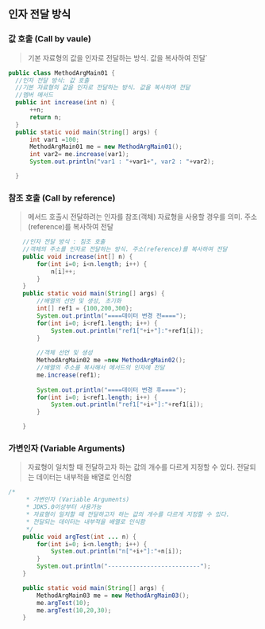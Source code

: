 ## 인자 전달 방식
### 값 호출 (Call by vaule)
>   기본 자료형의 값을 인자로 전달하는 방식. 값을 복사하여 전달`
  
  ```java
public class MethodArgMain01 {
	//인자 전달 방식: 값 호출
	//기본 자료형의 값을 인자로 전달하는 방식. 값을 복사하여 전달
	//멤버 메서드
	public int increase(int n) {
		++n;
		return n;
	}
	public static void main(String[] args) {
		int var1 =100;
		MethodArgMain01 me = new MethodArgMain01();
		int var2= me.increase(var1);
		System.out.println("var1 : "+var1+", var2 : "+var2);

	}
```

### 참조 호출 (Call by reference)

> 메서드 호출시 전달하려는 인자를 참조(객체) 자료형을 사용할 경우를 의미. 주소(reference)를 복사하여 전달

```java
	//인자 전달 방식 : 침조 호출
	//객체의 주소를 인자로 전달하는 방식. 주소(reference)를 복사하여 전달
	public void increase(int[] n) {
		for(int i=0; i<n.length; i++) {
			n[i]++;
		}
	}
	public static void main(String[] args) {
		//배열의 선언 및 생성, 초기화
		int[] ref1 = {100,200,300};
		System.out.println("====데이터 변경 전====");
		for(int i=0; i<ref1.length; i++) {
			System.out.println("ref1["+i+"]:"+ref1[i]);
		}
		
		//객체 선언 및 생성
		MethodArgMain02 me =new MethodArgMain02();
		//배열의 주소를 복사해서 메서드의 인자에 전달
		me.increase(ref1);
		
		System.out.println("====데이터 변경 후====");
		for(int i=0; i<ref1.length; i++) {
			System.out.println("ref1["+i+"]:"+ref1[i]);
		}

	}
```
### 가변인자 (Variable Arguments)
> 자료형이 일치할 때 전달하고자 하는 값의 개수를 다르게 지정할 수 있다.
전달되는 데이터는 내부적을 배열로 인식함

```java
/*
	 * 가변인자 (Variable Arguments)
	 * JDK5.0이상부터 사용가능
	 * 자료형이 일치할 때 전달하고자 하는 값의 개수를 다르게 지정할 수 있다.
	 * 전달되는 데이터는 내부적을 배열로 인식함
	 */
	public void argTest(int ... n) {
		for(int i=0; i<n.length; i++) {
			System.out.println("n["+i+"]:"+n[i]);
		}
		System.out.println("--------------------------");
	}

	public static void main(String[] args) {
		MethodArgMain03 me = new MethodArgMain03();
		me.argTest(10);
		me.argTest(10,20,30);
	}
```
